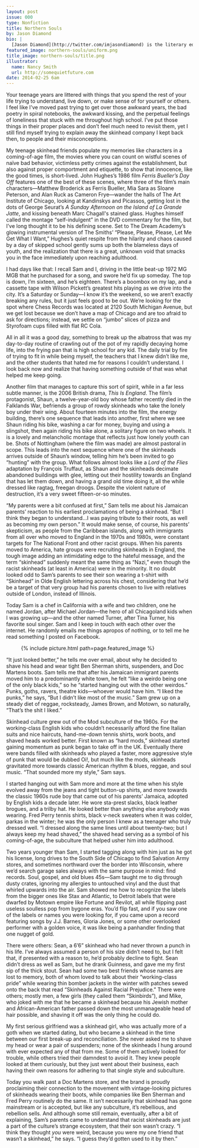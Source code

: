 ```yaml
---
layout: post
issue: 000
type: Nonfiction
title: Northern Souls
by: Jason Diamond
bio: |
  [Jason Diamond](http://twitter.com/imjasondiamond) is the literary editor at Flavorwire, the founder of Vol. 1 Brooklyn, and has been published by <cite>The New York Times</cite>, <cite>The Paris Review</cite>, <cite>Tablet</cite>, <cite>The New York Observer</cite>, and many other fine places. He lives in Brooklyn with his wife, two cats, and a dog named Max.
featured_image: northern-souls/uniform.png
title_image: northern-souls/title.png
illustrator:
  name: Nancy Smith
  url: http://somequietfuture.com
date: 2014-02-25 6am
---
```


Your teenage years are littered with things that you spend the rest of your life trying to understand, live down, or make sense of for yourself or others. I feel like I’ve moved past trying to get over those awkward years, the bad poetry in spiral notebooks, the awkward kissing, and the perpetual feelings of loneliness that stuck with me throughout high school.  I’ve put those things in their proper places and don’t feel much need to revisit them, yet I still find myself trying to explain away the skinhead company I kept back then, to people and their misconceptions.

My teenage skinhead friends populate my memories like characters in a coming-of-age film, the movies where you can count on wistful scenes of naïve bad behavior, victimless petty crimes against the establishment, but also against proper comportment and etiquette, to show that innocence, like the good times, is short-lived. John Hughes’s 1986 film _Ferris Bueller’s Day Off_ features one of the best of these scenes, where three of the film’s main characters—Matthew Broderick as Ferris Bueller, Mia Sara as Sloane Peterson, and Alan Ruck as Cameron Frye—wander the halls of The Art Institute of Chicago, looking at Kandinskys and Picassos, getting lost in the dots of George Seurat’s _A Sunday Afternoon on the Island of La Grande Jatte_, and kissing beneath Marc Chagall's stained glass. Hughes himself called the montage “self-indulgent” in the DVD commentary for the film, but I’ve long thought it to be his defining scene. Set to The Dream Academy’s glowing instrumental version of The Smiths’ “Please, Please, Please, Let Me Get What I Want,” Hughes’s quiet respite from the hilarity and chaos caused by a day of skipped school gently sums up both the blameless days of youth, and the realization that there is a great, unknown void that smacks you in the face immediately upon reaching adulthood.

I had days like that: I recall Sam and I, driving in the little beat-up 1972 MG MGB that he purchased for a song, and swore he’d fix up someday. The top is down, I’m sixteen, and he’s eighteen. There’s a boombox on my lap, and a cassette tape with Wilson Pickett’s greatest hits playing as we drive into the city. It’s a Saturday or Sunday—I know it’s the weekend, so we aren’t exactly breaking any rules, but it just feels good to be out. We’re looking for the spot where Chess Records was located at 2120 South Michigan Avenue, but we get lost because we don’t have a map of Chicago and are too afraid to ask for directions; instead, we settle on “jumbo” slices of pizza and Styrofoam cups filled with flat RC Cola. 

All in all it was a good day, something to break up the albatross that was my day-to-day routine of crawling out of the pot of my rapidly decaying home life, into the frying pan that is high school for any kid. The daily trial by fire of trying to fit in while being myself, the teachers that I knew didn’t like me, and the other students that hated me for reasons I couldn’t understand. I look back now and realize that having something outside of that was what helped me keep going. 

Another film that manages to capture this sort of spirit, while in a far less subtle manner, is the 2006 British drama, _This Is England_. The film’s protagonist, Shaun, a twelve-year-old boy whose father recently died in the Falklands War, befriends a group of rowdy skinheads who take the lonely boy under their wing. About fourteen minutes into the film, the energy building, there’s one sequence that leads into another, first where we see Shaun riding his bike, washing a car for money, buying and using a slingshot, then again riding his bike alone, a solitary figure on two wheels. It is a lovely and melancholic montage that reflects just how lonely youth can be. Shots of Nottingham (where the film was made) are almost pastoral in scope. This leads into the next sequence where one of the skinheads arrives outside of Shaun’s window, telling him he’s been invited to go “hunting” with the group. What follows almost looks like a _Lord of the Flies_ adaptation by François Truffaut, as Shaun and the skinheads decimate abandoned buildings with glee, letting out their hostility towards an England that has let them down, and having a grand old time doing it, all the while dressed like ragtag, freegan droogs. Despite the violent nature of destruction, it’s a very sweet fifteen-or-so minutes.

“My parents were a bit confused at first,” Sam tells me about his Jamaican parents’ reaction to his earliest proclamations of being a skinhead. “But I think they began to understand…I was paying tribute to their roots, as well as becoming my own person.” It would make sense, of course, his parents’ skepticism, as people from the Caribbean islands, along with immigrants from all over who moved to England in the 1970s and 1980s, were constant targets for The National Front and other racist groups. When his parents moved to America, hate groups were recruiting skinheads in England, the tough image adding an intimidating edge to the hateful message, and the term “skinhead” suddenly meant the same thing as “Nazi,” even though the racist skinheads (at least in America) were in the minority. It no doubt looked odd to Sam’s parents to see their son wearing a t-shirt with “Skinhead” in Olde English lettering across his chest, considering that he’d be a target of that very group had his parents chosen to live with relatives outside of London, instead of Illinois.

Today Sam is a chef in California with a wife and two children, one he named Jordan, after Michael Jordan—the hero of all Chicagoland kids when I was growing up—and the other named Turner, after Tina Turner, his favorite soul singer. Sam and I keep in touch with each other over the internet. He randomly emails me things apropos of nothing, or to tell me he read something I posted on Facebook.

<figure class="middle">
{% include picture.html path=page.featured_image %}
</figure>

“It just looked better,” he tells me over email, about why he decided to shave his head and wear tight Ben Sherman shirts, suspenders, and Doc Martens boots. Sam tells me that after his Jamaican immigrant parents moved him to a predominantly white town, he felt “like a weirdo being one of the only black kids,” so he “started hanging out with the other weirdos.” Punks, goths, ravers, theatre kids—whoever would have him. “I liked the punks,” he says, “But I didn’t like most of the music.” Sam grew up on a steady diet of reggae, rocksteady, James Brown, and Motown, so naturally, “That’s the shit I liked.”

Skinhead culture grew out of the Mod subculture of the 1960s. For the working-class English kids who couldn’t necessarily afford the fine Italian suits and nice haircuts, hand-me-down tennis shirts, work boots, and shaved heads worked better. First known as “hard mods,” skinhead started gaining momentum as punk began to take off in the UK. Eventually there were bands filled with skinheads who played a faster, more aggressive style of punk that would be dubbed Oi!, but much like the mods, skinheads gravitated more towards classic American rhythm & blues, reggae, and soul music. “That sounded more my style,” Sam says.

I started hanging out with Sam more and more at the time when his style evolved away from the jeans and tight button-up shirts, and more towards the classic 1960s rude boy that came out of his parents’ Jamaica, adopted by English kids a decade later. He wore sta-prest slacks, black leather brogues, and a trilby hat. He looked better than anything else anybody was wearing. Fred Perry tennis shirts, black v-neck sweaters when it was colder, parkas in the winter; he was the only person I knew as a teenager who truly dressed well. “I dressed along the same lines until about twenty-two; but I always keep my head shaved,” the shaved head serving as a symbol of his coming-of-age, the subculture that helped usher him into adulthood.

Two years younger than Sam, I started tagging along with him just as he got his license, long drives to the South Side of Chicago to find Salvation Army stores, and sometimes northward over the border into Wisconsin, where we’d search garage sales always with the same purpose in mind: find records. Soul, gospel, and old blues 45s—Sam taught me to dig through dusty crates, ignoring my allergies to untouched vinyl and the dust that whirled upwards into the air. Sam showed me how to recognize the labels from the bigger ones like Stax and Atlantic, to Detroit labels that were dwarfed by Motown empire like Fortune and Revilot, all while flipping past useless soulless pop from bygone eras. You’d flip fast, and if you saw one of the labels or names you were looking for, if you came upon a record featuring songs by J.J. Barnes, Gloria Jones, or some other overlooked performer with a golden voice, it was like being a panhandler finding that one nugget of gold.

There were others: Sean, a 6’6” skinhead who had never thrown a punch in his life. I’ve always assumed a person of his size didn’t need to, but I felt that, if presented with a reason to, he’d probably decline to fight. Sean didn’t dress as well as Sam, but he drank Guinness, and gave me my first sip of the thick stout. Sean had some two best friends whose names are lost to memory, both of whom loved to talk about their “working-class pride” while wearing thin bomber jackets in the winter with patches sewed onto the back that read “Skinheads Against Racial Prejudice.” There were others; mostly men, a few girls (they called them “Skinbirds”), and Mike, who joked with me that he became a skinhead because his Jewish mother and African-American father passed down the most unmanageable head of hair possible, and shaving it off was the only thing he could do.

My first serious girlfriend was a skinhead girl, who was actually more of a goth when we started dating, but who became a skinhead in the time between our first break-up and reconciliation. She never asked me to shave my head or wear a pair of suspenders; none of the skinheads I hung around with ever expected any of that from me. Some of them actively looked for trouble, while others tried their damndest to avoid it. They knew people looked at them curiously, but they just went about their business, each having their own reasons for adhering to that single style and subculture.

Today you walk past a Doc Martens store, and the brand is proudly proclaiming their connection to the movement with vintage-looking pictures of skinheads wearing their boots, while companies like Ben Sherman and Fred Perry routinely do the same. It isn’t necessarily that skinhead has gone mainstream or is accepted, but like any subculture, it’s rebellious, and rebellion sells. And although some still remain, eventually, after a bit of explaining, Sam’s parents came to understand that racist skinheads are just a part of the culture’s strange ecosystem, that their son wasn’t crazy. “I think they thought _you_ were weird, because you were my one friend that wasn’t a skinhead,” he says. “I guess they’d gotten used to it by then.”